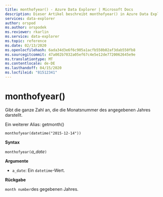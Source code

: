 ```yaml
---
title: monthofyear() - Azure Data Explorer | Microsoft Docs
description: Dieser Artikel beschreibt monthofyear() in Azure Data Explorer.
services: data-explorer
author: orspod
ms.author: orspodek
ms.reviewer: rkarlin
ms.service: data-explorer
ms.topic: reference
ms.date: 02/13/2020
ms.openlocfilehash: 6ada34d3e6f6c905a1acfb550b02af3dab550fb8
ms.sourcegitcommit: 47a002b7032a05ef67c4e5e12de7720062645e9e
ms.translationtype: MT
ms.contentlocale: de-DE
ms.lasthandoff: 04/15/2020
ms.locfileid: "81512341"
---
```

# <a name="monthofyear"></a>monthofyear()

Gibt die ganze Zahl an, die die Monatsnummer des angegebenen Jahres darstellt.

Ein weiterer Alias: getmonth()

```kusto
monthofyear(datetime("2015-12-14"))
```

**Syntax**

`monthofyear(`*a_date*`)`

**Argumente**

* `a_date`: Ein `datetime`-Wert.

**Rückgabe**

`month number`des gegebenen Jahres.